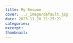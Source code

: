 ```yaml
---
title: My Resume
cover: ../_image/dafault.jpg
date: 2023-11-20 21:25:21
categories:
excerpt:
thumbnail:
---
```

